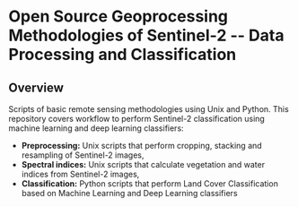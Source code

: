 # Open Source Geoprocessing Methodologies of Sentinel-2 -- Data Processing and Classification
## Overview
Scripts of basic remote sensing methodologies using Unix and Python. This repository covers workflow to perform Sentinel-2 classification using machine learning and deep learning classifiers:

* **Preprocessing:** Unix scripts that perform cropping, stacking and resampling of Sentinel-2 images,
* **Spectral indices:** Unix scripts that calculate vegetation and water indices from Sentinel-2 images,
* **Classification:** Python scripts that perform Land Cover Classification based on Machine Learning and Deep Learning classifiers

